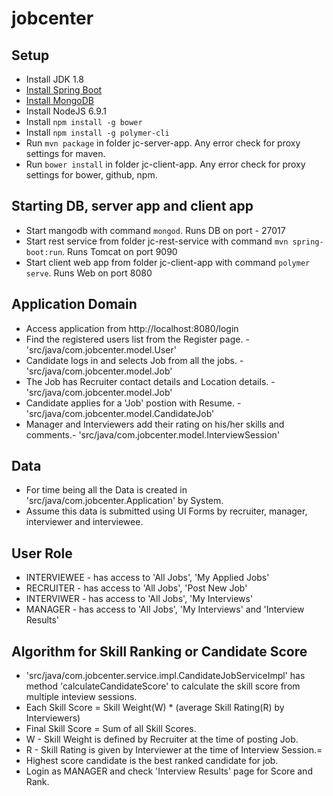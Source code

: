 # jobcenter


## Setup
* Install JDK 1.8
* [Install Spring Boot](http://docs.spring.io/spring-boot/docs/current/reference/html/)
* [Install MongoDB](https://docs.mongodb.com/manual/installation/)
* Install NodeJS 6.9.1
* Install `npm install -g bower`
* Install `npm install -g polymer-cli`
* Run `mvn package` in folder jc-server-app. Any error check for proxy settings for maven.
* Run `bower install` in folder jc-client-app. Any error check for proxy settings for bower, github, npm.

## Starting DB, server app and client app
* Start mangodb with command `mongod`. Runs DB on port - 27017
* Start rest service from folder jc-rest-service with command `mvn spring-boot:run`. Runs Tomcat on port 9090
* Start client web app from folder jc-client-app with command `polymer serve`. Runs Web on port 8080

## Application Domain
* Access application from http://localhost:8080/login
* Find the registered users list from the Register page. - 'src/java/com.jobcenter.model.User'
* Candidate logs in and selects Job from all the jobs. - 'src/java/com.jobcenter.model.Job'
* The Job has Recruiter contact details and Location details. - 'src/java/com.jobcenter.model.Job'
* Candidate applies for a 'Job' postion with Resume. - 'src/java/com.jobcenter.model.CandidateJob'
* Manager and Interviewers add their rating on his/her skills and comments.- 'src/java/com.jobcenter.model.InterviewSession'

## Data 
* For time being all the Data is created in 'src/java/com.jobcenter.Application' by System.
* Assume this data is submitted using UI Forms by recruiter, manager, interviewer and interviewee.

## User Role
* INTERVIEWEE - has access to 'All Jobs', 'My Applied Jobs'
* RECRUITER - has access to 'All Jobs', 'Post New Job'
* INTERVIWER - has access to 'All Jobs', 'My Interviews'
* MANAGER - has access to 'All Jobs', 'My Interviews' and 'Interview Results'

## Algorithm for Skill Ranking or Candidate Score
* 'src/java/com.jobcenter.service.impl.CandidateJobServiceImpl' has method 'calculateCandidateScore' to calculate the skill score from multiple inteview sessions.
* Each Skill Score = Skill Weight(W) * (average Skill Rating(R) by Interviewers)
* Final Skill Score = Sum of all Skill Scores.
* W - Skill Weight is defined by Recruiter at the time of posting Job.
* R - Skill Rating is given by Interviewer at the time of Interview Session.=
* Highest score candidate is the best ranked candidate for job.
* Login as MANAGER and check 'Interview Results' page for Score and Rank.
